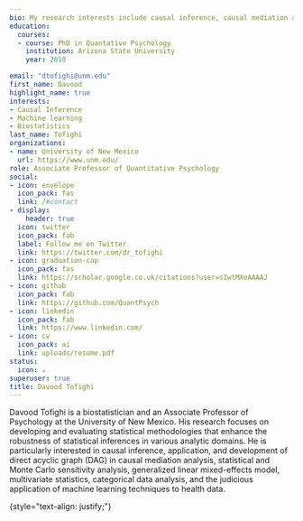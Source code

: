 ```yaml
---
bio: My research interests include causal inference, causal mediation analysis, sesitivity analysis.
education:
  courses:
  - course: PhD in Quantative Psychology
    institution: Arizona State University
    year: 2010

email: "dtofighi@unm.edu"
first_name: Davood
highlight_name: true
interests:
- Causal Inference
- Machine learning
- Biostatistics
last_name: Tofighi
organizations:
- name: University of New Mexico
  url: https://www.unm.edu/
role: Associate Professor of Quantitative Psychology
social:
- icon: envelope
  icon_pack: fas
  link: /#contact
- display:
    header: true
  icon: twitter
  icon_pack: fab
  label: Follow me on Twitter
  link: https://twitter.com/dr_tofighi
- icon: graduation-cap
  icon_pack: fas
  link: https://scholar.google.co.uk/citations?user=sIwtMXoAAAAJ
- icon: github
  icon_pack: fab
  link: https://github.com/QuantPsych
- icon: linkedin
  icon_pack: fab
  link: https://www.linkedin.com/
- icon: cv
  icon_pack: ai
  link: uploads/resume.pdf
status:
  icon: ☕️
superuser: true
title: Davood Tofighi
---
```


Davood Tofighi is a biostatistician and an Associate Professor of Psychology at the University of New Mexico. His research focuses on developing and evaluating statistical methodologies that enhance the robustness of statistical inferences in various analytic domains. He is particularly interested in causal inference, application, and development of direct acyclic graph (DAG) in causal mediation analysis, statistical and Monte Carlo sensitivity analysis, generalized linear mixed-effects model, multivariate statistics, categorical data analysis, and the judicious application of machine learning techniques to health data.

{style="text-align: justify;"}
